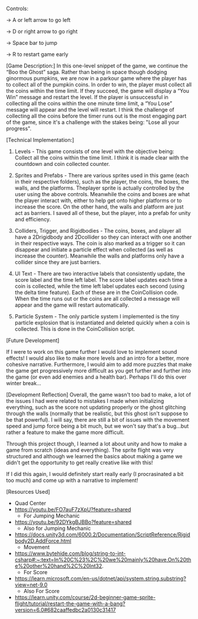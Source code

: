 Controls:

-> A or left arrow to go left

-> D or right arrow to go right

-> Space bar to jump

-> R to restart game early

[Game Description:]
	  In this one-level snippet of the game, we continue the “Boo the Ghost” saga. Rather than being in space though dodging ginormous pumpkins, we are now in a parkour game 
  where the player has to collect all of the pumpkin coins.
  	In order to win, the player must collect all the coins within the time limit. If they succeed, the game will display a “You Win” message and restart the level. If the 
  player is unsuccessful in collecting all the coins within the one minute time limit, a “You Lose” message will appear and the level will restart.
	  I think the challenge of collecting all the coins before the timer runs out is the most engaging part of the game, since it's a challenge with the stakes being:
    "Lose all your progress".

[Technical Implementation:]

1. Levels - This game consists of one level with the objective being: Collect all the coins within the time limit. I think it is made clear with the countdown
and coin collected counter.

2. Sprites and Prefabs - There are various sprites used in this game (each in their respective folders), such as the player, the coins, the boxes, the walls, and the platforms. Theplayer sprite is actually controlled by the user using the above controls. Meanwhile the coins and boxes are what the player interact with, either to help get onto higher platforms or to increase the score. On the other hand, the walls and platform are just act as barriers. I saved all of these, but the player, into a prefab for unity and efficiency.

3. Colliders, Trigger, and Rigidbodies - The coins, boxes, and player all have a 2Drigidbody and 2Dcollider so they can interact with one another in their respective ways. The coin is also marked as a trigger so it can disappear and initiate a particle effect when collected (as well as increase the counter). Meanwhile the walls and platforms only have a collider since they are just barriers.

5. UI Text - There are two interactive labels that consistently update, the score label and the time left label. The score label updates each time a coin is collected, while the time left label updates each second (using the delta time feature). Each of these are in the CoinCollision code. When the time runs out or the coins are all collected a message will appear and the game will restart automatically.

6. Particle System - The only particle system I implemented is the tiny particle explosion that is instantiated and deleted quickly when a coin is collected. This is done in the CoinCollision script.

[Future Development]

If I were to work on this game further I would love to implement sound effects! I would also like to make more levels and an intro for a better, more cohesive narrative. 
Furthermore, I would aim to add more puzzles that make the game get progressively more difficult as you get further and further into the game (or even add enemies and a health bar). Perhaps I'll do this over winter break...

[Development Reflection]
Overall, the game wasn't too bad to make, a lot of the issues I had were related to mistakes I made when initializing everything, such as the score not updating properly
or the ghost glitching through the walls (normally that be realistic, but this ghost isn't suppose to be that powerful). I will say, there are still a bit of issues with the movement speed and jump force being a bit much, but we won't say that's a bug...but rather a feature to make the game more difficult. 

Through this project though, I learned a lot about unity and how to make a game from scratch (ideas and everything). The sprite flight was very structured and although we learned the basics about making a game we didn't get the opportunity to get really creative like with this!

If I did this again, I would definitely start really early (I procrasinated a bit too much) and come up with a narrative to implement!

[Resources Used]
- Quad Center
- https://youtu.be/FO7auF7zXpU?feature=shared
	- For Jumping Mechanic
- https://youtu.be/92DYkgBJBBo?feature=shared 
	- Also for Jumping Mechanic
- https://docs.unity3d.com/6000.2/Documentation/ScriptReference/Rigidbody2D.AddForce.html 
	- Movement
- https://www.bytehide.com/blog/string-to-int-csharp#:~:text=In%20C%23%2C%20we%20mainly%20have,On%20the%20other%20hand%2C%20Int32. 
	- For Score
- https://learn.microsoft.com/en-us/dotnet/api/system.string.substring?view=net-9.0 
	- Also For Score
- https://learn.unity.com/course/2d-beginner-game-sprite-flight/tutorial/restart-the-game-with-a-bang?version=6.0#682caaffedbc2a0130c31417




     


